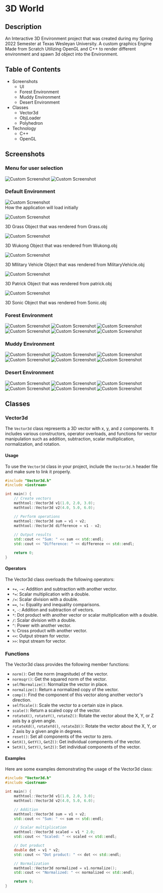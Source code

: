 # 3D World

## Description

An Interactive 3D Environment project that was created during my Spring 2022 Semester at Texas Wesleyan University. A custom graphics Engine Made from Scratch Utilizing OpenGL and C++ to render different environment and spawn 3d object into the Environment. 

## Table of Contents
- Screenshots
  - UI
  - Forest Environment
  - Muddy Environment
  - Desert Environment
- Classes
  - Vector3d
  - ObjLoader
  - Polyhedron
- Technology
  - C++
  - OpenGL

## Screenshots

### Menu for user selection

![Custom Screenshot](https://github.com/spear97/3D-World/blob/main/ScreenShots/UI_A.png)  ![Custom Screenshot](https://github.com/spear97/3D-World/blob/main/ScreenShots/UI_B.png) 

### Default Environment

![Custom Screenshot](https://github.com/spear97/3D-World/blob/main/ScreenShots/Default.png)  
How the application will load initially

![Custom Screenshot](https://github.com/spear97/3D-World/blob/main/ScreenShots/Default_Grass.png) 

3D Grass Object that was rendered from Grass.obj

![Custom Screenshot](https://github.com/spear97/3D-World/blob/main/ScreenShots/Default_Wukong.png) 

3D Wukong Object that was rendered from Wukong.obj

![Custom Screenshot](https://github.com/spear97/3D-World/blob/main/ScreenShots/Default-Military-Vehicle.png) 

3D MIlitary Vehicle Object that was rendered from MilitaryVehicle.obj

![Custom Screenshot](https://github.com/spear97/3D-World/blob/main/ScreenShots/Default-Patrick.png) 

3D Patrick Object that was rendered from patrick.obj

![Custom Screenshot](https://github.com/spear97/3D-World/blob/main/ScreenShots/Default-Sonic.png) 

3D Sonic Object that was rendered from Sonic.obj

### Forest Environment

![Custom Screenshot](https://github.com/spear97/3D-World/blob/main/ScreenShots/ForestA.png) ![Custom Screenshot](https://github.com/spear97/3D-World/blob/main/ScreenShots/ForestB.png) ![Custom Screenshot](https://github.com/spear97/3D-World/blob/main/ScreenShots/ForestC.png) ![Custom Screenshot](https://github.com/spear97/3D-World/blob/main/ScreenShots/ForestD.png) ![Custom Screenshot](https://github.com/spear97/3D-World/blob/main/ScreenShots/ForestE.png) ![Custom Screenshot](https://github.com/spear97/3D-World/blob/main/ScreenShots/ForestF.png)    

### Muddy Environment

![Custom Screenshot](https://github.com/spear97/3D-World/blob/main/ScreenShots/DirtA.png) ![Custom Screenshot](https://github.com/spear97/3D-World/blob/main/ScreenShots/DirtB.png) ![Custom Screenshot](https://github.com/spear97/3D-World/blob/main/ScreenShots/DirtC.png) ![Custom Screenshot](https://github.com/spear97/3D-World/blob/main/ScreenShots/DirtD.png) ![Custom Screenshot](https://github.com/spear97/3D-World/blob/main/ScreenShots/DirtE.png) ![Custom Screenshot](https://github.com/spear97/3D-World/blob/main/ScreenShots/DirtF.png) 

### Desert Environment

![Custom Screenshot](https://github.com/spear97/3D-World/blob/main/ScreenShots/DesertA.png) ![Custom Screenshot](https://github.com/spear97/3D-World/blob/main/ScreenShots/DesertB.png) ![Custom Screenshot](https://github.com/spear97/3D-World/blob/main/ScreenShots/DesertC.png) ![Custom Screenshot](https://github.com/spear97/3D-World/blob/main/ScreenShots/DesertD.png) ![Custom Screenshot](https://github.com/spear97/3D-World/blob/main/ScreenShots/DesertE.png) ![Custom Screenshot](https://github.com/spear97/3D-World/blob/main/ScreenShots/DesertF.png)

## Classes

### Vector3d

The `Vector3d` class represents a 3D vector with x, y, and z components. It includes various constructors, operator overloads, and functions for vector manipulation such as addition, subtraction, scalar multiplication, normalization, and rotation.

#### Usage

To use the `Vector3d` class in your project, include the `Vector3d.h` header file and make sure to link it properly.

```cpp
#include "Vector3d.h"
#include <iostream>

int main() {
    // Create vectors
    mathtool::Vector3d v1(1.0, 2.0, 3.0);
    mathtool::Vector3d v2(4.0, 5.0, 6.0);

    // Perform operations
    mathtool::Vector3d sum = v1 + v2;
    mathtool::Vector3d difference = v1 - v2;
    
    // Output results
    std::cout << "Sum: " << sum << std::endl;
    std::cout << "Difference: " << difference << std::endl;

    return 0;
}
```

#### Operators

The Vector3d class overloads the following operators:
- `+=`, `-=`: Addition and subtraction with another vector.
- `*=`: Scalar multiplication with a double.
- `/=`: Scalar division with a double.
- `==`, `!=`: Equality and inequality comparisons.
- `+`, `-`: Addition and subtraction of vectors.
- `*`: Dot product with another vector or scalar multiplication with a double.
- `/`: Scalar division with a double.
- `^`: Power with another vector.
- `%`: Cross product with another vector.
- `<<`: Output stream for vector.
- `>>`: Input stream for vector.

### Functions

The Vector3d class provides the following member functions:

- `norm()`: Get the norm (magnitude) of the vector.
- `normsqr()`: Get the squared norm of the vector.
- `selfNormalize()`: Normalize the vector in place.
- `normalize()`: Return a normalized copy of the vector.
- `comp()`: Find the component of this vector along another vector's direction.
- `selfScale()`: Scale the vector to a certain size in place.
- `scale()`: Return a scaled copy of the vector.
- `rotateX()`, `rotateY()`, `rotateZ()`: Rotate the vector about the X, Y, or Z axis by a given angle.
- `rotateXd()`, `rotateYd()`, `rotateZd()`: Rotate the vector about the X, Y, or Z axis by a given angle in degrees.
- `reset()`: Set all components of the vector to zero.
- `GetX()`, `GetY()`, `GetZ()`: Get individual components of the vector.
- `SetX()`, `SetY()`, `SetZ()`: Set individual components of the vector.

#### Examples

Here are some examples demonstrating the usage of the Vector3d class:

```cpp
#include "Vector3d.h"
#include <iostream>

int main() {
    mathtool::Vector3d v1(1.0, 2.0, 3.0);
    mathtool::Vector3d v2(4.0, 5.0, 6.0);

    // Addition
    mathtool::Vector3d sum = v1 + v2;
    std::cout << "Sum: " << sum << std::endl;

    // Scalar multiplication
    mathtool::Vector3d scaled = v1 * 2.0;
    std::cout << "Scaled: " << scaled << std::endl;

    // Dot product
    double dot = v1 * v2;
    std::cout << "Dot product: " << dot << std::endl;

    // Normalization
    mathtool::Vector3d normalized = v1.normalize();
    std::cout << "Normalized: " << normalized << std::endl;

    return 0;
}
```
